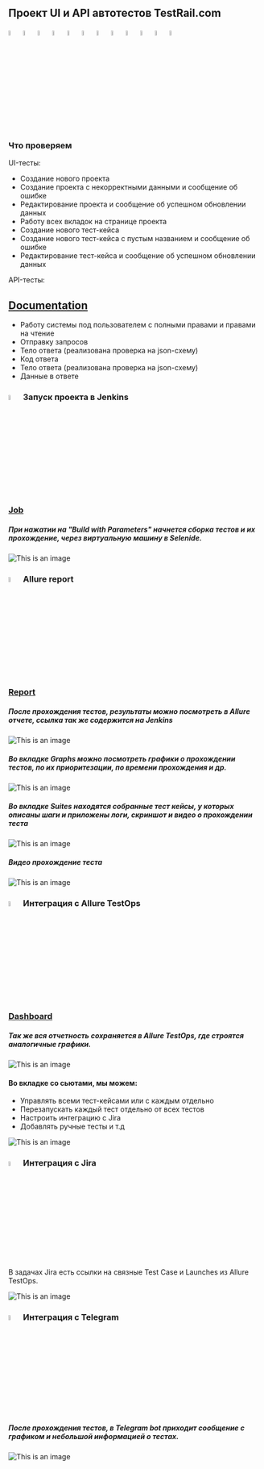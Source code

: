 ## Проект UI и API автотестов TestRail.com 


<!-- Технологии -->
<p  align="left">
  <code><img width="5%" title="Pycharm" src="images/logo/pycharm.png"></code>
  <code><img width="5%" title="Python" src="images/logo/python.png"></code>
  <code><img width="5%" title="Pytest" src="images/logo/pytest.png"></code>
  <code><img width="5%" title="Selene" src="images/logo/selene.png"></code>
  <code><img width="5%" title="Selenium" src="images/logo/selenium.png"></code>
  <code><img width="5%" title="GitHub" src="images/logo/github.png"></code>
  <code><img width="5%" title="Jenkins" src="images/logo/jenkins.png"></code>
  <code><img width="5%" title="Selenoid" src="images/logo/selenoid.png"></code>
  <code><img width="5%" title="Allure Report" src="images/logo/allure_report.png"></code>
  <code><img width="5%" title="Allure TestOps" src="images/logo/allure_testops.png"></code>
  <code><img width="5%" title="Jira" src="images/logo/jira.png"></code>
  <code><img width="5%" title="Telegram" src="images/logo/tg.png"></code>
</p>

<!-- Тест кейсы -->
### Что проверяем
UI-тесты:
* Создание нового проекта 
* Создание проекта с некорректными данными и сообщение об ошибке
* Редактирование проекта и сообщение об успешном обновлении данных
* Работу всех вкладок на странице проекта  
* Создание нового тест-кейса
* Создание нового тест-кейса с пустым названием и сообщение об ошибке
* Редактирование тест-кейса и сообщение об успешном обновлении данных

API-тесты: 
## [Documentation](https://support.testrail.com/hc/en-us/articles/7077792415124-Projects)
* Работу системы под пользователем с полными правами и правами на чтение
* Отправку запросов 
* Тело ответа (реализована проверка на json-схему)
* Код ответа
* Тело ответа (реализована проверка на json-схему)
* Данные в ответе 

### <img width="5%" title="Jenkins" src="images/logo/jenkins.png"> Запуск проекта в Jenkins

### [Job](https://jenkins.autotests.cloud/job/008_plika_vis_testrail/)

##### При нажатии на "Build with Parameters" начнется сборка тестов и их прохождение, через виртуальную машину в Selenide.
![This is an image](images/screenshot/jenkins_run.png)

<!-- Allure report -->

### <img width="5%" title="Allure Report" src="images/logo/allure_report.png"> Allure report
### [Report](https://jenkins.autotests.cloud/job/008_plika_vis_testrail/6/allure/)
##### После прохождения тестов, результаты можно посмотреть в Allure отчете, ссылка так же содержится  на Jenkins
![This is an image](images/screenshot/allure_dashboard.png)

##### Во вкладке Graphs можно посмотреть графики о прохождении тестов, по их приоритезации, по времени прохождения и др.
![This is an image](images/screenshot/allure_graph.png)

##### Во вкладке Suites находятся собранные тест кейсы, у которых описаны шаги и приложены логи, скриншот и видео о прохождении теста
![This is an image](images/screenshot/allure_video.png)

##### Видео прохождение теста
![This is an image](images/screenshot/video.gif)

<!-- Allure TestOps -->

### <img width="5%" title="Allure TestOps" src="images/logo/allure_testops.png"> Интеграция с Allure TestOps

### [Dashboard](https://allure.autotests.cloud/project/3989/dashboards)

##### Так же вся отчетность сохраняется в Allure TestOps, где строятся аналогичные графики.
![This is an image](images/screenshot/allure_testops_dashboard.png)

#### Во вкладке со сьютами, мы можем:
- Управлять всеми тест-кейсами или с каждым отдельно
- Перезапускать каждый тест отдельно от всех тестов
- Настроить интеграцию с Jira
- Добавлять ручные тесты и т.д

![This is an image](images/screenshot/allure_testops_suites.png)

### <img width="5%" title="Allure TestOps" src="images/logo/jira.png"> Интеграция с Jira
 В задачах Jira есть ссылки на связные Test Case и Launches из Allure TestOps. 

 ![This is an image](images/screenshot/jira.png)


<!-- Telegram -->

### <img width="5%" title="Telegram" src="images/logo/tg.png"> Интеграция с Telegram
##### После прохождения тестов, в Telegram bot приходит сообщение с графиком и небольшой информацией о тестах.

![This is an image](images/screenshot/telegram.png)
